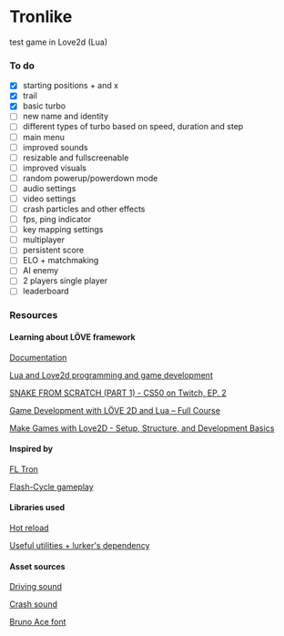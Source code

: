 # Tronlike

test game in Love2d (Lua)

### To do

- [x] starting positions + and x
- [x] trail
- [x] basic turbo
- [ ] new name and identity
- [ ] different types of turbo based on speed, duration and step
- [ ] main menu
- [ ] improved sounds
- [ ] resizable and fullscreenable
- [ ] improved visuals
- [ ] random powerup/powerdown mode
- [ ] audio settings
- [ ] video settings
- [ ] crash particles and other effects
- [ ] fps, ping indicator
- [ ] key mapping settings
- [ ] multiplayer
- [ ] persistent score
- [ ] ELO + matchmaking
- [ ] AI enemy
- [ ] 2 players single player
- [ ] leaderboard

### Resources

#### Learning about LÖVE framework

[Documentation](https://love2d.org/wiki/Main_Page)

[Lua and Love2d programming and game development](https://www.youtube.com/watch?v=ln4JvKjthtM&list=PL1P11yPQAo7q_BWMKFZvUlLBqLRUJLrJm)

[SNAKE FROM SCRATCH (PART 1) - CS50 on Twitch, EP. 2](https://www.youtube.com/watch?v=ld_xcXdRez4)

[Game Development with LÖVE 2D and Lua – Full Course](https://www.youtube.com/watch?v=I549C6SmUnk)

[Make Games with Love2D - Setup, Structure, and Development Basics](https://www.youtube.com/watch?v=wttKHL90Ank)

#### Inspired by

[FL Tron](https://www.crazygames.com/game/fl-tron)

[Flash-Cycle gameplay](https://www.youtube.com/watch?v=i5CumqvRVM8)

#### Libraries used

[Hot reload](https://github.com/rxi/lurker)

[Useful utilities + lurker's dependency](https://github.com/rxi/lume)

#### Asset sources

[Driving sound](https://freesound.org/people/Joao_Janz/sounds/482664/)

[Crash sound](https://freesound.org/people/DeezSoundzTho/sounds/407431/)

[Bruno Ace font](https://github.com/googlefonts/Bruno-ace)
